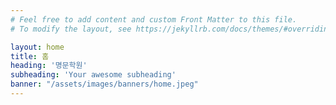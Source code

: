 ```yaml
---
# Feel free to add content and custom Front Matter to this file.
# To modify the layout, see https://jekyllrb.com/docs/themes/#overriding-theme-defaults

layout: home
title: 홈
heading: '명문학원'
subheading: 'Your awesome subheading'
banner: "/assets/images/banners/home.jpeg"
---
```

